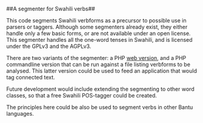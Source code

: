 ##A segmenter for Swahili verbs##

This code segments Swahili verbforms as a precursor to possible use in parsers or taggers. Although some segmenters already exist, they either handle only a few basic forms, or are not available under an open license. This segmenter handles all the one-word tenses in Swahili, and is licensed under the GPLv3 and the AGPLv3.

There are two variants of the segmenter: a PHP [web version](http://kevindonnelly.org.uk/swahili/segmenter), and a PHP commandline version that can be run against a file listing verbforms to be analysed. This latter version could be used to feed an application that would tag connected text.

Future development would include extending the segmenting to other word classes, so that a free Swahili POS-tagger could be created.

The principles here could be also be used to segment verbs in other Bantu languages.
